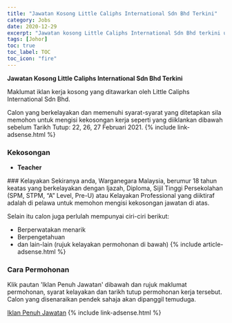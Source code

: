 ```yaml
---
title: "Jawatan Kosong Little Caliphs International Sdn Bhd Terkini" 
category: Jobs 
date: 2020-12-29 
excerpt: "Jawatan kosong Little Caliphs International Sdn Bhd terkini untuk kekosongan Teacher" 
tags: [Johor] 
toc: true 
toc_label: TOC 
toc_icon: "fire" 
--- 
```


**Jawatan Kosong Little Caliphs International Sdn Bhd Terkini**

Maklumat iklan kerja kosong yang ditawarkan oleh Little Caliphs International Sdn Bhd. 

Calon yang berkelayakan dan memenuhi syarat-syarat yang ditetapkan sila memohon untuk mengisi kekosongan kerja seperti yang diiklankan dibawah sebelum Tarikh Tutup: 22, 26, 27 Februari 2021. 
{% include link-adsense.html %} 
### Kekosongan 
<ul>
<li>
<p><b>Teacher&#160;</b></p>
</li>
</ul> 
### Kelayakan 
Sekiranya anda, Warganegara Malaysia, berumur 18 tahun keatas yang berkelayakan dengan Ijazah, Diploma, Sijil Tinggi Persekolahan (SPM, STPM, “A” Level, Pre-U) atau Kelayakan Professional yang diiktiraf adalah di pelawa untuk memohon mengisi kekosongan jawatan di atas.

Selain itu calon juga perlulah mempunyai ciri-ciri berikut:
- Berperwatakan menarik
- Berpengetahuan
- dan lain-lain (rujuk kelayakan permohonan di bawah) 
{% include article-adsense.html %} 
### Cara Permohonan 
Klik pautan 'Iklan Penuh Jawatan' dibawah dan rujuk maklumat permohonan, syarat kelayakan dan tarikh tutup permohonan kerja tersebut.
Calon yang disenaraikan pendek sahaja akan dipanggil temuduga.

<a href="https://candidates.myfuturejobs.gov.my/search-jobs?what=LITTLE%20CALIPHS%20INTERNATIONAL%20SDN%20BHD&jobId=5d0b30fb052a4c3ea83fb2478b187eba" class="btn btn--info" target="_blank" rel="nofollow noopenner">Iklan Penuh Jawatan</a> 
{% include link-adsense.html %} 